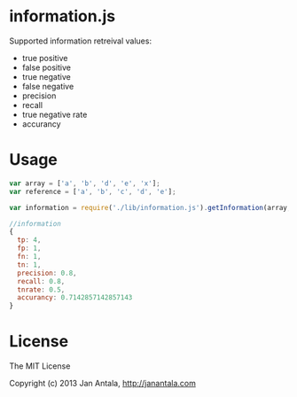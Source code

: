 # information.js

Supported information retreival values:
- true positive
- false positive
- true negative
- false negative
- precision
- recall
- true negative rate
- accurancy

# Usage

```js
var array = ['a', 'b', 'd', 'e', 'x'];
var reference = ['a', 'b', 'c', 'd', 'e'];

var information = require('./lib/information.js').getInformation(array, reference);

//information
{ 
  tp: 4,
  fp: 1,
  fn: 1,
  tn: 1,
  precision: 0.8,
  recall: 0.8,
  tnrate: 0.5,
  accurancy: 0.7142857142857143 
}
```

# License

The MIT License

Copyright (c) 2013 Jan Antala, http://janantala.com
